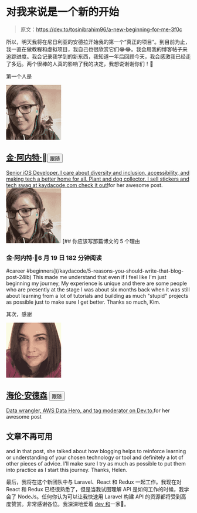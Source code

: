 # 对我来说是一个新的开始

> 原文：<https://dev.to/tosinibrahim96/a-new-beginning-for-me-3f0c>

所以，明天我将在尼日利亚的安德拉开始我的第一个“真正的项目”。到目前为止，我一直在做教程和虚拟项目，我自己也很欣赏它们😂😂。我会用我的博客帖子来追踪进度。我会记录我学到的新东西，我知道一年后回顾今天，我会感激我已经走了多远。两个很棒的人真的影响了我的决定，我想说谢谢你们！🤝

第一个人是

[![kaydacode image](img/3de2399e0b14953a1e56d56a188134cf.png)](/kaydacode)

## [金·阿内特·](/kaydacode)<button name="button" type="button" data-info="{&quot;id&quot;:2857,&quot;className&quot;:&quot;User&quot;,&quot;name&quot;:&quot;Kim Arnett &quot;,&quot;style&quot;:&quot;full&quot;}" class="crayons-btn follow-action-button whitespace-nowrap  " aria-label="Follow User: Kim Arnett " aria-pressed="false">跟随</button>

[Senior iOS Developer. I care about diversity and inclusion, accessibility, and making tech a better home for all. Plant and dog collector. I sell stickers and tech swag at kaydacode.com check it out!](/kaydacode)for her awesome post.
[![kaydacode](img/3de2399e0b14953a1e56d56a188134cf.png)](/kaydacode) [## 你应该写那篇博文的 5 个理由

### 金·阿内特·6 月 19 日 182 分钟阅读

#career #beginners](/kaydacode/5-reasons-you-should-write-that-blog-post-24ib)
This made me understand that even if I feel like I'm just beginning my journey, My experience is unique and there are some people who are presently at the stage I was about six months back when it was still about learning from a lot of tutorials and building as much "stupid" projects as possible just to make sure I get better. Thanks so much, Kim.

其次，感谢

[![helenanders26 image](img/ae7e583783b366b60e5dd3e397153c3f.png)](/helenanders26)

## [海伦·安德森](/helenanders26) <button name="button" type="button" data-info="{&quot;id&quot;:22532,&quot;className&quot;:&quot;User&quot;,&quot;name&quot;:&quot;Helen Anderson&quot;,&quot;style&quot;:&quot;full&quot;}" class="crayons-btn follow-action-button whitespace-nowrap  " aria-label="Follow User: Helen Anderson" aria-pressed="false">跟随</button>

[Data wrangler, AWS Data Hero, and tag moderator on Dev.to.](/helenanders26)for her awesome post

## 文章不再可用

and in that post, she talked about how blogging helps to reinforce learning or understanding of your chosen technology or tool and definitely a lot of other pieces of advice. I'll make sure I try as much as possible to put them into practice as I start this journey. Thanks, Helen.

最后，我将在这个新团队中与 Laravel、React 和 Redux 一起工作。我现在对 React 和 Redux 已经很熟悉了，但是当我试图理解 API 是如何工作的时候，我学会了 NodeJs。任何你认为可以让我快速用 Laravel 构建 API 的资源都将受到高度赞赏。非常感谢各位。我深深地爱着 [dev 和](https://dev.to)一家🙏。
